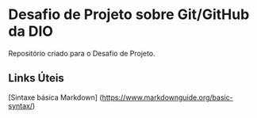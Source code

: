 #  Desafio de Projeto sobre Git/GitHub da DIO
Repositório criado para o Desafio de Projeto.

## Links Úteis 
[Sintaxe básica Markdown] (https://www.markdownguide.org/basic-syntax/)
